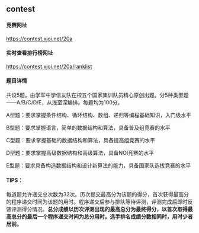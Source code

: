 ## contest



#### 竞赛网址

https://contest.xjoi.net/20a



#### 实时查看排行榜网址

https://contest.xjoi.net/20a/ranklist



#### 题目详情

共设5题。由学军中学信友队在校五个国家集训队员精心原创出题。分5种类型题——A/B/C/D/E，从浅至深编排。每题均为100分。

A型题：要求掌握条件结构、循环结构、数组、递归等编程基础知识，入门级水平

B型题：要求掌握语言，简单的数据结构和算法，具备普及组竞赛的水平

C型题：要求掌握基础的数据结构和算法，具备提高组竞赛的水平

D型题：要求掌握高级数据结构和高级算法，具备NOI竞赛的水平

E型题：要求具备构造数据结构和设计新算法的能力，具备国家队选拔竞赛的水平



#### TIPS：

每道题允许递交总次数为32次。历次提交最高分为该题的得分，首次获得最高分的程序递交时间为该题的用时。程序递交后参与排队等待评测，评测完成后即时反馈评测得分情况。**总分成绩以历次评测出现的最高总分为最终得分，以首次取得最高总分的最后一个程序递交时间为总分用时。选手排名成绩分数相同时，用时少者居前。**